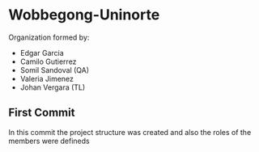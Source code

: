 # Wobbegong-Uninorte
Organization formed by:
- Edgar Garcia
- Camilo Gutierrez
- Somil Sandoval (QA)
- Valeria Jimenez
- Johan Vergara (TL)
## First Commit
In this commit the project structure was created and also the roles of the members were defineds